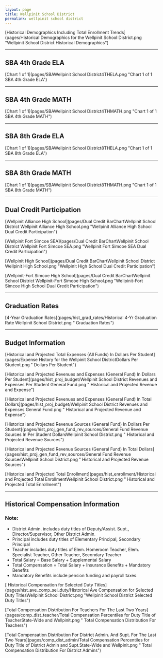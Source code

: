 ```yaml
---
layout: page
title: Wellpinit School District
permalink: wellpinit school district
---
```



[Historical Demographics Including Total Enrollment Trends](pages/Historical Demographics for the Wellpinit School District.png "Wellpinit School District Historical Demographics")

___

## SBA 4th Grade ELA

[Chart 1 of 1](pages/SBAWellpinit School District4THELA.png "Chart 1 of 1 SBA 4th Grade ELA")


___

## SBA 4th Grade MATH

[Chart 1 of 1](pages/SBAWellpinit School District4THMATH.png "Chart 1 of 1 SBA 4th Grade MATH")


___

## SBA 8th Grade ELA

[Chart 1 of 1](pages/SBAWellpinit School District8THELA.png "Chart 1 of 1 SBA 8th Grade ELA")


___

## SBA 8th Grade MATH

[Chart 1 of 1](pages/SBAWellpinit School District8THMATH.png "Chart 1 of 1 SBA 8th Grade MATH")


___

## Dual Credit Participation

[Wellpinit Alliance High School](pages/Dual Credit BarChartWellpinit School District Wellpinit Alliance High School.png "Wellpinit Alliance High School Dual Credit Participation")

[Wellpinit Fort Simcoe SEA](pages/Dual Credit BarChartWellpinit School District Wellpinit Fort Simcoe SEA.png "Wellpinit Fort Simcoe SEA Dual Credit Participation")

[Wellpinit High School](pages/Dual Credit BarChartWellpinit School District Wellpinit High School.png "Wellpinit High School Dual Credit Participation")

[Wellpinit-Fort Simcoe High School](pages/Dual Credit BarChartWellpinit School District Wellpinit-Fort Simcoe High School.png "Wellpinit-Fort Simcoe High School Dual Credit Participation")


___

## Graduation Rates

[4-Year Graduation Rates](pages/hist_grad_rates/Historical 4-Yr Graduation Rate Wellpinit School District.png " Graduation Rates")


___

## Budget Information

[Historical and Projected Total Expenses (All Funds) In Dollars Per Student](pages/Expense History for the Wellpinit School DistrictDollars Per Student.png " Dollars Per Student")

[Historical and Projected Revenues and Expenses (General Fund) In Dollars Per Student](pages/hist_proj_budget/Wellpinit School District Revenues and Expenses Per Student General Fund.png " Historical and Projected Revenue and Expense")

[Historical and Projected Revenues and Expenses (General Fund) In Total Dollars](pages/hist_proj_budget/Wellpinit School District Revenues and Expenses General Fund.png " Historical and Projected Revenue and Expense")

[Historical and Projected Revenue Sources (General Fund) In Dollars Per Student](pages/hist_proj_gen_fund_rev_sources/General Fund Revenue Sources In Per Student DollarsWellpinit School District.png " Historical and Projected Revenue Sources")

[Historical and Projected Revenue Sources (General Fund) In Total Dollars](pages/hist_proj_gen_fund_rev_sources/General Fund Revenue SourcesWellpinit School District.png " Historical and Projected Revenue Sources")

[Historical and Projected Total Enrollment](pages/hist_enrollment/Historical and Projected Total EnrollmentWellpinit School District.png " Historical and Projected Total Enrollment")


___

## Historical Compensation Information
### Note:
- District Admin. includes duty titles of Deputy/Assist. Supt., Director/Supervisor, Other District Admin.
- Principal includes duty titles of Elementary Principal, Secondary Principal
- Teacher includes duty titles of Elem. Homeroom Teacher, Elem. Specialist Teacher, Other Teacher, Secondary Teacher
- Total Salary = Base Salary + Supplemental Salary
- Total Compensation = Total Salary + Insurance Benefits + Mandatory Benefits
- Mandatory Benefits include pension funding and payroll taxes

[ Historical Compensation for Selected Duty Titles](pages/hist_ave_comp_sel_duty/Historical Ave Compensation for Selected Duty TitlesWellpinit School District.png "Wellpinit School District Selected Duty Titles")

[Total Compensation Distribution For Teachers For The Last Two Years](pages/comp_dist_teacher/Total Compensation Percentiles for Duty Title of TeacherState-Wide and Wellpinit.png " Total Compensation Distribution For Teachers")

[Total Compensation Distribution For District Admin. And Supt. For The Last Two Years](pages/comp_dist_admin/Total Compensation Percentiles for Duty Title of District Admin and Supt.State-Wide and Wellpinit.png " Total Compensation Distribution For District Admins")

